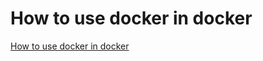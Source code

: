 # How to use docker in docker
[How to use docker in docker](https://aiwithcloud.com/2022/09/15/how_to_use_docker_in_docker/)